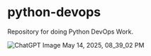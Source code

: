# python-devops
Repository for doing Python DevOps Work.

![ChatGPT Image May 14, 2025, 08_39_02 PM](https://github.com/user-attachments/assets/600b2c90-c7c5-4e59-9f5a-b0a3ab9658f2)
